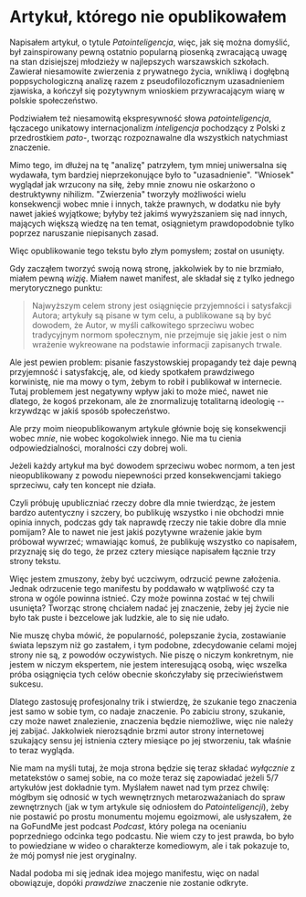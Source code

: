 # Artykuł, którego nie opublikowałem

Napisałem artykuł, o tytule _Patointeligencja_, więc, jak się można domyślić, był zainspirowany pewną ostatnio popularną piosenką zwracającą uwagę na stan dzisiejszej młodzieży w najlepszych warszawskich szkołach. Zawierał niesamowite zwierzenia z prywatnego życia, wnikliwą i dogłębną poppsychologiczną analizę razem z pseudofilozoficznym uzasadnieniem zjawiska, a kończył się pozytywnym wnioskiem przywracającym wiarę w polskie społeczeństwo.

Podziwiałem też niesamowitą ekspresywność słowa _patointeligencja_, łączacego unikatowy internacjonalizm _inteligencja_ pochodzący z Polski z przedrostkiem _pato-_, tworząc rozpoznawalne dla wszystkich natychmiast znaczenie.

Mimo tego, im dłużej na tę "analizę" patrzyłem, tym mniej uniwersalna się wydawała, tym bardziej nieprzekonujące było to "uzasadnienie". "Wniosek" wyglądał jak wrzucony na siłę, żeby mnie znowu nie oskarżono o destruktywny nihilizm. "Zwierzenia" tworzyły możliwości wielu konsekwencji wobec mnie i innych, także prawnych, w dodatku nie były nawet jakieś wyjątkowe; byłyby też jakimś wywyższaniem się nad innych, mających większą wiedzę na ten temat, osiągnietym prawdopodobnie tylko poprzez naruszanie niepisanych zasad.

Więc opublikowanie tego tekstu było złym pomysłem; został on usunięty.

Gdy zacząłem tworzyć swoją nową stronę, jakkolwiek by to nie brzmiało, miałem pewną _wizję_. Miałem nawet manifest, ale składał się z tylko jednego merytorycznego punktu:

> Najwyższym celem strony jest osiągnięcie przyjemności i satysfakcji Autora; artykuły są pisane w tym celu, a publikowane są by być dowodem, że Autor, w myśli całkowitego sprzeciwu wobec tradycyjnym normom społecznym, nie przejmuje się jakie jest o nim wrażenie wykreowane na podstawie informacji zapisanych trwale.

Ale jest pewien problem: pisanie faszystowskiej propagandy też daje pewną przyjemność i satysfakcję, ale, od kiedy spotkałem prawdziwego korwinistę, nie ma mowy o tym, żebym to robił i publikował w internecie. Tutaj problemem jest negatywny wpływ jaki to może mieć, nawet nie dlatego, że kogoś przekonam, ale że znormalizuję totalitarną ideologię -- krzywdząc w jakiś sposób społeczeństwo.

Ale przy moim nieopublikowanym artykule głównie boję się konsekwencji wobec _mnie_, nie wobec kogokolwiek innego. Nie ma tu cienia odpowiedzialności, moralności czy dobrej woli.

Jeżeli każdy artykuł ma być dowodem sprzeciwu wobec normom, a ten jest nieopublikowany z powodu niepewności przed konsekwencjami takiego sprzeciwu, cały ten koncept nie działa.

Czyli próbuję upubliczniać rzeczy dobre dla mnie twierdząc, że jestem bardzo autentyczny i szczery, bo publikuję wszystko i nie obchodzi mnie opinia innych, podczas gdy tak naprawdę rzeczy nie takie dobre dla mnie pomijam? Ale to nawet nie jest jakiś pozytywne wrażenie jakie bym próbował wywrzeć; wmawiając komuś, że publikuję wszystko co napisałem, przyznaję się do tego, że przez cztery miesiące napisałem łącznie trzy strony tekstu.

Więc jestem zmuszony, żeby być uczciwym, odrzucić pewne założenia. Jednak odrzucenie tego manifestu by poddawało w wątpliwość czy ta strona w ogóle powinna istnieć. Czy może powinna zostać w tej chwili usunięta? Tworząc stronę chciałem nadać jej znaczenie, żeby jej życie nie było tak puste i bezcelowe jak ludzkie, ale to się nie udało.

Nie muszę chyba mówić, że popularność, polepszanie życia, zostawianie świata lepszym niż go zastałem, i tym podobne, zdecydowanie celami mojej strony nie są, z powodów oczywistych. Nie piszę o niczym konkretnym, nie jestem w niczym ekspertem, nie jestem interesującą osobą, więc wszelka próba osiągnięcia tych celów obecnie skończyłaby się przeciwieństwem sukcesu.

Dlatego zastosuję profesjonalny trik i stwierdzę, że szukanie tego znaczenia jest samo w sobie tym, co nadaje znaczenie. Po zabiciu strony, szukanie, czy może nawet znalezienie, znaczenia będzie niemożliwe, więc nie należy jej zabijać. Jakkolwiek nierozsądnie brzmi autor strony internetowej szukający sensu jej istnienia cztery miesiące po jej stworzeniu, tak właśnie to teraz wygląda.

Nie mam na myśli tutaj, że moja strona będzie się teraz składać _wyłącznie_ z metatekstów o samej sobie, na co może teraz się zapowiadać jeżeli 5/7 artykułów jest dokładnie tym. Myślałem nawet nad tym przez chwilę: mógłbym się odnosić w tych wewnętrznych metarozważaniach do spraw zewnętrznych (jak w tym artykule się odniosłem do _Patointeligencji_), żeby nie postawić po prostu monumentu mojemu egoizmowi, ale usłyszałem, że na GoFundMe jest podcast _Podcast_, który polega na ocenianiu poprzedniego odcinka tego podcastu. Nie wiem czy to jest prawda, bo było to powiedziane w wideo o charakterze komediowym, ale i tak pokazuje to, że mój pomysł nie jest oryginalny.

Nadal podoba mi się jednak idea mojego manifestu, więc on nadal obowiązuje, dopóki _prawdziwe_ znaczenie nie zostanie odkryte.
